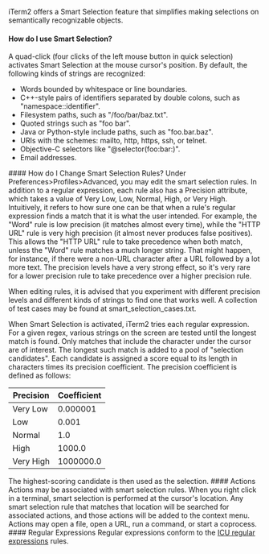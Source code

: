 iTerm2 offers a Smart Selection feature that simplifies making selections on semantically recognizable objects.
#### How do I use Smart Selection?
A quad-click (four clicks of the left mouse button in quick selection) activates Smart Selection at the mouse cursor's position. By default, the following kinds of strings are recognized: 
<ul>
        <li>Words bounded by whitespace or line boundaries.</li>
        <li>C++-style pairs of identifiers separated by double colons, such as "namespace::identifier".</li>
        <li>Filesystem paths, such as "/foo/bar/baz.txt".</li>
        <li>Quoted strings such as "foo bar".</li>
        <li>Java or Python-style include paths, such as "foo.bar.baz".</li>
        <li>URIs with the schemes: mailto, http, https, ssh, or telnet.</li>
        <li>Objective-C selectors like "@selector(foo:bar:)".</li>
        <li>Email addresses.</li>
</ul>
#### How do I Change Smart Selection Rules?
Under Preferences>Profiles>Advanced, you may edit the smart selection rules. In addition to a regular expression, each rule also has a Precision attribute, which takes a value of Very Low, Low, Normal, High, or Very High. Intuitively, it refers to how sure one can be that when a rule's regular expression finds a match that it is what the user intended. For example, the "Word" rule is low precision (it matches almost every time), while the "HTTP URL" rule is very high precision (it almost never produces false positives). This allows the "HTTP URL" rule to take precedence when both match, unless the "Word" rule matches a much longer string. That might happen, for instance, if there were a non-URL character after a URL followed by a lot more text. The precision levels have a very strong effect, so it's very rare for a lower precision rule to take precedence over a higher precision rule.

When editing rules, it is advised that you experiment with different precision levels and different kinds of strings to find one that works well. A collection of test cases may be found at smart_selection_cases.txt.

When Smart Selection is activated, iTerm2 tries each regular expression. For a given regex, various strings on the screen are tested until the longest match is found. Only matches that include the character under the cursor are of interest. The longest such match is added to a pool of "selection candidates". Each candidate is assigned a score equal to its length in characters times its precision coefficient. The precision coefficient is defined as follows:
<table>
        <thead>
                <tr>
                        <th>Precision</th>
                        <th>Coefficient</th>
                </tr>
        </thead>
        <tbody>
                <tr>
                        <td>Very Low</td>
                        <td>0.000001</td>
                </tr>
                <tr>
                        <td>Low</td>
                        <td>0.001</td>
                </tr>
                <tr>
                        <td>Normal</td>
                        <td>1.0</td>
                </tr>
                <tr>
                        <td>High</td>
                        <td>1000.0</td>
                </tr>
                <tr>
                        <td>Very High</td>
                        <td>1000000.0</td>
                </tr>
        </tbody>
</table>
The highest-scoring candidate is then used as the selection.
#### Actions
Actions may be associated with smart selection rules. When you right click in a terminal, smart selection is performed at the cursor's location. Any smart selection rule that matches that location will be searched for associated actions, and those actions will be added to the context menu. Actions may open a file, open a URL, run a command, or start a coprocess.
#### Regular Expressions
Regular expressions conform to the <a href="http://userguide.icu-project.org/strings/regexp">ICU regular expressions</a> rules.
